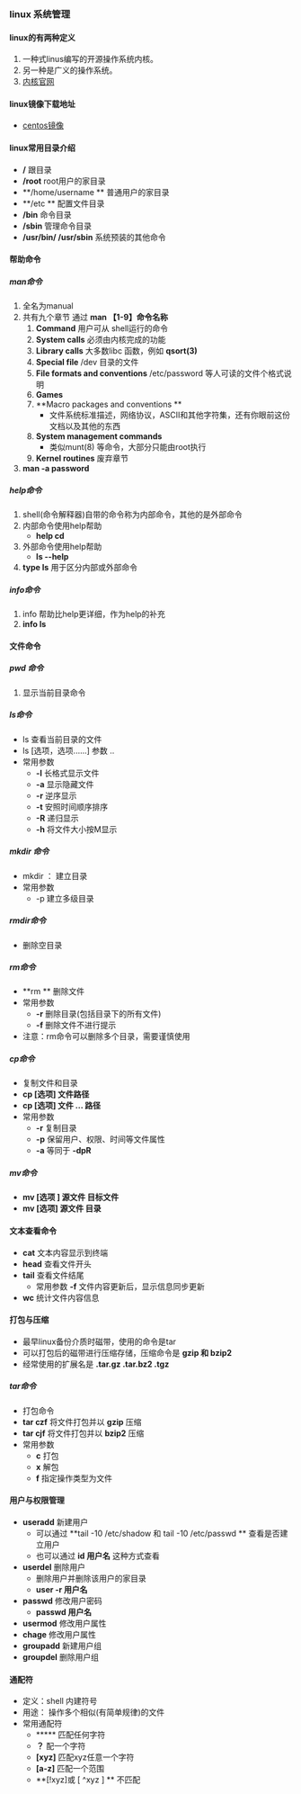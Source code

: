 ### linux 系统管理

#### linux的有两种定义

1. 一种式linus编写的开源操作系统内核。
2. 另一种是广义的操作系统。
3.  [内核官网](http://www.kernel.org/)

#### linux镜像下载地址

* [centos镜像](http://isoredirect.centos.org/)

#### linux常用目录介绍

* **/**  跟目录
* **/root**    root用户的家目录
* **/home/username **  普通用户的家目录
* **/etc **  配置文件目录
* **/bin**  命令目录
* **/sbin**  管理命令目录
* **/usr/bin/    /usr/sbin**  系统预装的其他命令

#### 帮助命令

##### man命令

1. 全名为manual 
2. 共有九个章节 通过  **man  【1-9】命令名称**
   1. **Command**  用户可从 shell运行的命令
   2. **System calls**  必须由内核完成的功能
   3. **Library calls**  大多数libc 函数，例如 **qsort(3)**
   4. **Special file**  /dev 目录的文件
   5. **File formats and  conventions** /etc/password 等人可读的文件个格式说明
   6. **Games**
   7. **Macro  packages and conventions **
      * 文件系统标准描述，网络协议，ASCII和其他字符集，还有你眼前这份文档以及其他的东西
   8. **System management commands** 
      * 类似munt(8) 等命令，大部分只能由root执行
   9. **Kernel  routines** 废弃章节
3. **man -a  password**

##### help命令

1. shell(命令解释器)自带的命令称为内部命令，其他的是外部命令
2. 内部命令使用help帮助
   * **help  cd** 
3. 外部命令使用help帮助
   * **ls  --help**
4. **type  ls**  用于区分内部或外部命令

##### info命令

1. info 帮助比help更详细，作为help的补充
2. **info  ls**

#### 文件命令

##### pwd 命令

1. 显示当前目录命令

##### ls命令

* ls  查看当前目录的文件
* ls  [选项，选项......]  参数 ..
* 常用参数
  * **-l**  长格式显示文件
  * **-a** 显示隐藏文件
  * **-r** 逆序显示
  * **-t** 安照时间顺序排序
  * **-R** 递归显示
  * **-h** 将文件大小按M显示

##### mkdir 命令

* mkdir   ： 建立目录
* 常用参数
  * -p  建立多级目录

##### rmdir命令

* 删除空目录

##### rm命令

* **rm ** 删除文件
* 常用参数
  * **-r** 删除目录(包括目录下的所有文件)
  * **-f** 删除文件不进行提示
* 注意：rm命令可以删除多个目录，需要谨慎使用

##### cp命令

* 复制文件和目录
* **cp  [选项]  文件路径**
* **cp [选项]  文件 ...   路径**
* 常用参数
  * **-r**  复制目录
  * **-p** 保留用户、权限、时间等文件属性
  * **-a** 等同于  **-dpR**

##### mv命令

* **mv   [选项 ]  源文件  目标文件**
* **mv  [选项]  源文件  目录**

#### 文本查看命令

* **cat**  文本内容显示到终端
* **head** 查看文件开头
* **tail** 查看文件结尾
  * 常用参数 **-f**  文件内容更新后，显示信息同步更新
* **wc** 统计文件内容信息

#### 打包与压缩

* 最早linux备份介质时磁带，使用的命令是tar
* 可以打包后的磁带进行压缩存储，压缩命令是 **gzip  和  bzip2**
* 经常使用的扩展名是 **.tar.gz    .tar.bz2    .tgz**

##### tar命令

* 打包命令
* **tar  czf**  将文件打包并以 **gzip** 压缩
* **tar  cjf**    将文件打包并以 **bzip2** 压缩
* 常用参数
  * **c** 打包
  * **x** 解包
  * **f** 指定操作类型为文件

#### 用户与权限管理

* **useradd** 新建用户
  * 可以通过 **tail  -10 /etc/shadow  和  tail -10  /etc/passwd  ** 查看是否建立用户
  * 也可以通过  **id  用户名**  这种方式查看
* **userdel** 删除用户
  * 删除用户并删除该用户的家目录
  * **user -r  用户名**
* **passwd** 修改用户密码
  * **passwd  用户名**
* **usermod**  修改用户属性
* **chage**  修改用户属性
* **groupadd** 新建用户组
* **groupdel** 删除用户组



 

#### 通配符

* 定义：shell 内建符号
* 用途： 操作多个相似(有简单规律)的文件
* 常用通配符
  * *****  匹配任何字符
  * **？** 配一个字符
  * **[xyz]** 匹配xyz任意一个字符
  * **[a-z]** 匹配一个范围
  * **[!xyz]或 [ ^xyz ]  ** 不匹配












